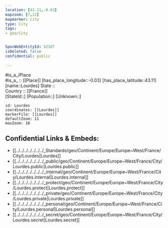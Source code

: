 ```yaml
---
location: [43.11,-0.03] 
mapzoom: [7,12] 
mapmarker: city 
type: City
tags:
- geo/City


SpocWebEntityId: 32107
isDeleted: false
confidential: public

---
```

#is_a_/Place  
#is_a_ :: [[Place]] 
[has_place_longitude::-0.03] 
[has_place_latitude::43.11] 
[name::Lourdes] 
State ::  
Country :: [[France]]  
[StateId::] 
[Population::] 
[Unknown::] 


```leaflet
id: Lourdes
coordinates: [[Lourdes]] 
markerFile: [[Lourdes]] 
defaultZoom: 11 
maxZoom: 18
```


## Confidential Links & Embeds: 
- [[../../../../../../../_Standards/geo/Continent/Europe/Europe~West/France/City/Lourdes|Lourdes]] 
- [[../../../../../../../_public/geo/Continent/Europe/Europe~West/France/City/Lourdes.public|Lourdes.public]] 
- [[../../../../../../../_internal/geo/Continent/Europe/Europe~West/France/City/Lourdes.internal|Lourdes.internal]] 
- [[../../../../../../../_protect/geo/Continent/Europe/Europe~West/France/City/Lourdes.protect|Lourdes.protect]] 
- [[../../../../../../../_private/geo/Continent/Europe/Europe~West/France/City/Lourdes.private|Lourdes.private]] 
- [[../../../../../../../_personal/geo/Continent/Europe/Europe~West/France/City/Lourdes.personal|Lourdes.personal]] 
- [[../../../../../../../_secret/geo/Continent/Europe/Europe~West/France/City/Lourdes.secret|Lourdes.secret]] 
